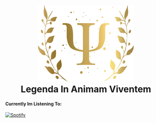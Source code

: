 <h1 align="center">
  <br>
  <a href="https://github.com/ODYSSE3US"><img src="https://raw.githubusercontent.com/ODYSSE3US/ODYSSE3US/main/M1SC/IMG'S/STATIC/Ancient_PSi_LOGO.png" alt="𒆜𐌏𐌜⅄𐍃𐍃𐌴𐌵𐍃" width="300"></a>
  <br>
  Legenda In Animam Viventem
  <br>
</h1>


[//]: # (🔱 Bonjour, I’m @ODYSSE3US And This Is My GitHub)
#### Currently Im Listening To:

[![Spotify](https://spotify-eq-pvhscgguk-odysse3us.vercel.appp//api/spotify)](https://open.spotify.com/)
